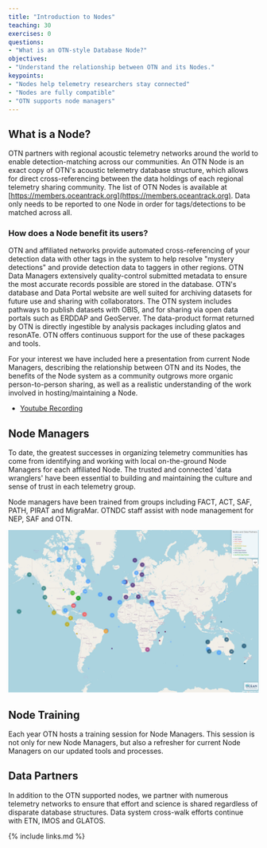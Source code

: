 ```yaml
---
title: "Introduction to Nodes"
teaching: 30
exercises: 0
questions:
- "What is an OTN-style Database Node?"
objectives:
- "Understand the relationship between OTN and its Nodes."
keypoints:
- "Nodes help telemetry researchers stay connected"
- "Nodes are fully compatible"
- "OTN supports node managers"
---
```


## What is a Node?

OTN partners with regional acoustic telemetry networks around the world to enable detection-matching across our communities. An OTN Node is an exact copy of OTN's acoustic telemetry database structure, which allows for direct cross-referencing between the data holdings of each regional telemetry sharing community. The list of OTN Nodes is available at [https://members.oceantrack.org](https://members.oceantrack.org). Data only needs to be reported to one Node in order for tags/detections to be matched across all.

### How does a Node benefit its users?

OTN and affiliated networks provide automated cross-referencing of your detection data with other tags in the system to help resolve "mystery detections" and provide detection data to taggers in other regions. OTN Data Managers extensively quality-control submitted metadata to ensure the most accurate records possible are stored in the database. OTN's database and Data Portal website are well suited for archiving datasets for future use and sharing with collaborators. The OTN system includes pathways to publish datasets with OBIS, and for sharing via open data portals such as ERDDAP and GeoServer. The data-product format returned by OTN is directly ingestible by analysis packages including glatos and resonATe. OTN offers continuous support for the use of these packages and tools.

For your interest we have included here a presentation from current Node Managers, describing the relationship between OTN and its Nodes, the benefits of the Node system as a community outgrows more organic person-to-person sharing, as well as a realistic understanding of the work involved in hosting/maintaining a Node. 

- [Youtube Recording](https://youtu.be/sIYCGvLz9SQ) 


## Node Managers

To date, the greatest successes in organizing telemetry communities has come from identifying and working with local on-the-ground Node Managers for each affiliated Node. The trusted and connected 'data wranglers' have been essential to building and maintaining the culture and sense of trust in each telemetry group.

Node managers have been trained from groups including FACT, ACT, SAF, PATH, PIRAT and MigraMar.  OTNDC staff assist with node management for NEP, SAF and OTN.  


![Nodes and Data Partners](../fig/node_map.jpg)


## Node Training

Each year OTN hosts a training session for Node Managers. This session is not only for new Node Managers, but also a refresher for current Node Managers on our updated tools and processes.

## Data Partners

In addition to the OTN supported nodes, we partner with numerous telemetry networks to ensure that effort and science is shared regardless of disparate database structures. Data system cross-walk efforts continue with ETN, IMOS and GLATOS.

{% include links.md %}
